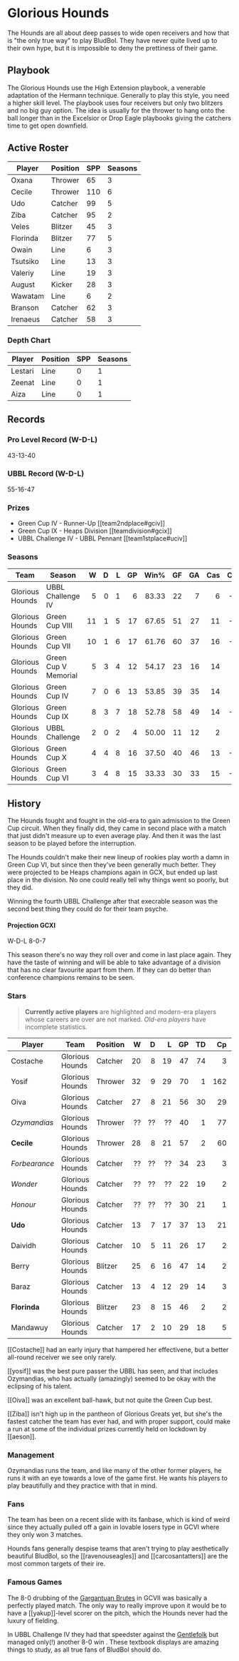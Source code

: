 # Glorious Hounds

The Hounds are all about deep passes to wide open receivers and how that is "the only true way" to play BludBol. They have never quite lived up to their own hype, but it is impossible to deny the prettiness of their game.

## Playbook

The Glorious Hounds use the High Extension playbook, a venerable adaptation of the Hermann technique. Generally to play this style, you need a higher skill level. The playbook uses four receivers but only two blitzers and no big guy option. The idea is usually for the thrower to hang onto the ball longer than in the Excelsior or Drop Eagle playbooks giving the catchers time to get open downfield.

## Active Roster

| Player    | Position  | SPP | Seasons |
|-----------|-----------|-----|---------|
| Oxana    | Thrower  |   65 |       3 |
| Cecile   | Thrower  |  110 |       6 |
| Udo      | Catcher  |   99 |       5 |
| Ziba     | Catcher  |   95 |       2 |
| Veles    | Blitzer  |   45 |       3 |
| Florinda | Blitzer  |   77 |       5 |
| Owain    | Line  |    6 |       3 |
| Tsutsiko | Line  |   13 |       3 |
| Valeriy  | Line  |   19 |       3 |
| August   | Kicker  |   28 |       3 |
| Wawatam  | Line  |    6 |       2 |
| Branson  | Catcher  |   62 |       3 |
| Irenaeus | Catcher  |   58 |       3 |

### Depth Chart

| Player    | Position  | SPP | Seasons |
|-----------|-----------|-----|---------|
| Lestari  | Line  |    0 |       1 |
| Zeenat   | Line  |    0 |       1 |
| Aiza     | Line  |    0 |       1 |

## Records

### Pro Level Record (W-D-L)

43-13-40

### UBBL Record (W-D-L)

55-16-47

### Prizes

* Green Cup IV - Runner-Up [[team2ndplace#gciv]]
* Green Cup IX - Heaps Division [[teamdivision#gcix]]
* UBBL Challenge IV - UBBL Pennant [[team1stplace#uciv]]

### Seasons

| Team      | Season             | W  | D | L | GP | Win% | GF   | GA   | Cas  | CDif | FF   |
|-----------|--------------------|--:|--:|--:|---:|-----:|---:|---:|----:|-----:|---:|
| Glorious Hounds | UBBL Challenge IV    |    5 |    0 |    1 |      6 | 83.33 |   22 |    7 |    6 |    -10 |    4 |
| Glorious Hounds | Green Cup VIII       |   11 |    1 |    5 |     17 | 67.65 |   51 |   27 |   11 |    -20 |    2 |
| Glorious Hounds | Green Cup VII        |   10 |    1 |    6 |     17 | 61.76 |   60 |   37 |   16 |    -18 |    3 |
| Glorious Hounds | Green Cup V Memorial |    5 |    3 |    4 |     12 | 54.17 |   23 |   16 |   14 |     -6 |   -2 |
| Glorious Hounds | Green Cup IV         |    7 |    0 |    6 |     13 | 53.85 |   39 |   35 |   14 |     -9 |    0 |
| Glorious Hounds | Green Cup IX         |    8 |    3 |    7 |     18 | 52.78 |   58 |   49 |   14 |    -22 |   -1 |
| Glorious Hounds | UBBL Challenge       |    2 |    0 |    2 |      4 |      50.00 |   11 |   12 |    2 |     -8 |    1 |
| Glorious Hounds | Green Cup X          |    4 |    4 |    8 |     16 |    37.50 |   40 |   46 |   13 |    -25 |   -3 |
| Glorious Hounds | Green Cup VI         |    3 |    4 |    8 |     15 | 33.33 |   30 |   33 |   15 |    -13 |    1 |

## History

The Hounds fought and fought in the old-era to gain admission to the Green Cup circuit. When they finally did, they came in second place with a match that just didn't measure up to even average play. And then it was the last season to be played before the interruption.

The Hounds couldn't make their new lineup of rookies play worth a damn in Green Cup VI, but since then they've been generally much better. They were projected to be Heaps champions again in GCX, but ended up last place in the division. No one could really tell why things went so poorly, but they did.

Winning the fourth UBBL Challenge after that execrable season was the second best thing they could do for their team psyche.

#### Projection GCXI

W-D-L 8-0-7

This season there's no way they roll over and come in last place again. They have the taste of winning and will be able to take advantage of a division that has no clear favourite apart from them. If they can do better than conference champions remains to be seen.

### Stars

> **Currently active players** are highlighted and modern-era players whose careers are over are not marked. *Old-era players* have incomplete statistics.

| Player           | Team        | Position      | W | D | L | GP | TD | Cp | Int | BH | SI | Ki | MVP | SPP |
|------------------|-------------|---------------|--:|--:|--:|---:|---:|---:|----:|---:|---:|---:|----:|----:|
| Costache | Glorious Hounds | Catcher  |   20 |    8 |   19 |   47 |   74 |    3 |    2 |    2 |    1 |    0 |    3 |  250 |
| Yosif    | Glorious Hounds | Thrower  |   32 |    9 |   29 |   70 |    1 |  162 |    2 |    0 |    0 |    0 |    2 |  179 |
| Oiva     | Glorious Hounds | Catcher  |   27 |    8 |   21 |   56 |   30 |   29 |    8 |    3 |    0 |    0 |    3 |  156 |
| *Ozymandias* | Glorious Hounds | Thrower | ?? | ?? | ?? | 40 | 1 | 77 | 0 | 0 | 0 | 0 | 8 | 123 |
| **Cecile**    | Glorious Hounds | Thrower  |   28 |    8 |   21 |   57 |    2 |   60 |    3 |    1 |    0 |    0 |    7 |  109 |
| *Forbearance* | Glorious Hounds | Catcher | ?? | ?? | ?? | 34 | 23 | 3 | 0 | 1 | 0 | 0 | 2 | 84 |
| *Wonder* | Glorious Hounds | Catcher | ?? | ?? | ?? | 22 | 19 | 2 | 1 | 2 | 1 | 0 | 3 | 82 |
| *Honour* | Glorious Hounds |  Catcher | ?? | ?? | ?? | 30 | 21 | 1 | 2 | 0 | 2 | 0 | 2 | 82 | 
| **Udo**       | Glorious Hounds | Catcher  |   13 |    7 |   17 |   37 |   13 |   21 |    0 |    3 |    0 |    0 |    3 |   81 |
| Daividh  | Glorious Hounds | Catcher  |   10 |    5 |   11 |   26 |   17 |    2 |    1 |    1 |    1 |    0 |    4 |   79 |
| Berry    | Glorious Hounds | Blitzer  |   25 |    6 |   16 |   47 |   14 |    2 |    0 |    4 |    1 |    2 |    4 |   78 |
| Baraz    | Glorious Hounds | Catcher  |   13 |    4 |   12 |   29 |   14 |    3 |    2 |    1 |    1 |    1 |    4 |   75 |
| **Florinda**  | Glorious Hounds | Blitzer  |   23 |    8 |   15 |   46 |    2 |    2 |    2 |    5 |    2 |    2 |    8 |   70 |
| Mandawuy | Glorious Hounds | Catcher  |   17 |    2 |   10 |   29 |   18 |    5 |    1 |    1 |    0 |    0 |    1 |   68 |

[[Costache]] had an early injury that hampered her effectivene, but a better all-round receiver we see only rarely.

[[yosif]] was the best pure passer the UBBL has seen, and that includes Ozymandias, who has actually (amazingly) seemed to be okay with the eclipsing of his talent.

[[Oiva]] was an excellent ball-hawk, but not quite the Green Cup best.

[[Ziba]] isn't high up in the pantheon of Glorious Greats yet, but she's the fastest catcher the team has ever had, and with proper support, could make a run at some of the individual prizes currently held on lockdown by [[aeson]].

### Management

Ozymandias runs the team, and like many of the other former players, he runs it with an eye towards a love of the game first. He wants his players to play beautifully and they practice with that in mind. 

### Fans

The team has been on a recent slide with its fanbase, which is kind of weird since they actually pulled off a gain in lovable losers type in GCVI where they only won 3 matches.

Hounds fans generally despise teams that aren't trying to play aesthetically beautiful BludBol, so the [[ravenouseagles]] and [[carcosantatters]] are the most common targets of their ire.

### Famous Games

The 8-0 drubbing of the [Gargantuan Brutes](gargantuanbrutes) in GCVII was basically a perfectly played match. The only way to really improve upon it would be to have a [[yakup]]-level scorer on the pitch, which the Hounds never had the luxury of fielding.

In UBBL Challenge IV they had that speedster against the [Gentlefolk](gentlefolk) but managed only(!) another 8-0 win . These textbook displays are amazing things to study, as all true fans of BludBol should do.
